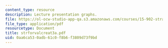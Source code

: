 ```yaml
---
content_type: resource
description: Lecture presentation graphs.
file: https://ol-ocw-studio-app-qa.s3.amazonaws.com/courses/15-902-strategic-management-i-fall-2006/0aa6ca530adb61c0f8b6f3809d73f9bd_strforvalcreat3a.pdf
file_type: application/pdf
resourcetype: Document
title: strforvalcreat3a.pdf
uid: 0aa6ca53-0adb-61c0-f8b6-f3809d73f9bd
---
```

